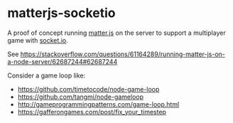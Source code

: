 # matterjs-socketio

A proof of concept running [matter.js](https://brm.io/matter-js/) on the server to support a multiplayer game with [socket.io](https://socket.io/).

See <https://stackoverflow.com/questions/61164289/running-matter-js-on-a-node-server/62687244#62687244>

Consider a game loop like:
- <https://github.com/timetocode/node-game-loop>
- <https://github.com/tangmi/node-gameloop>
- <http://gameprogrammingpatterns.com/game-loop.html>
- <https://gafferongames.com/post/fix_your_timestep>

